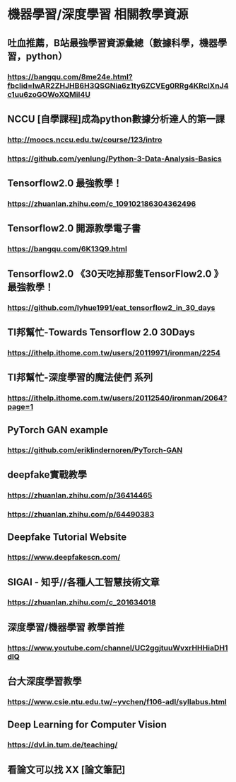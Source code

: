 # **機器學習/深度學習 相關教學資源**

## 吐血推薦，B站最強學習資源彙總（數據科學，機器學習，python）
### https://bangqu.com/8me24e.html?fbclid=IwAR2ZHJHB6H3QSGNia6z1ty6ZCVEg0RRg4KRcIXnJ4c1uu6zoGOWoXQMiI4U

## NCCU [自學課程]成為python數據分析達人的第一課
### http://moocs.nccu.edu.tw/course/123/intro
### https://github.com/yenlung/Python-3-Data-Analysis-Basics

## Tensorflow2.0 最強教學！
### https://zhuanlan.zhihu.com/c_109102186304362496

## Tensorflow2.0 開源教學電子書
### https://bangqu.com/6K13Q9.html

## Tensorflow2.0 《30天吃掉那隻TensorFlow2.0 》最強教學！
### https://github.com/lyhue1991/eat_tensorflow2_in_30_days

## TI邦幫忙-Towards Tensorflow 2.0 30Days
### https://ithelp.ithome.com.tw/users/20119971/ironman/2254

## TI邦幫忙-深度學習的魔法使們 系列
### https://ithelp.ithome.com.tw/users/20112540/ironman/2064?page=1

## PyTorch GAN example
### https://github.com/eriklindernoren/PyTorch-GAN

## deepfake實戰教學
### https://zhuanlan.zhihu.com/p/36414465
### https://zhuanlan.zhihu.com/p/64490383

## Deepfake Tutorial Website
### https://www.deepfakescn.com/

## SIGAI - 知乎//各種人工智慧技術文章
### https://zhuanlan.zhihu.com/c_201634018

## 深度學習/機器學習 教學首推
### https://www.youtube.com/channel/UC2ggjtuuWvxrHHHiaDH1dlQ

## 台大深度學習教學
### https://www.csie.ntu.edu.tw/~yvchen/f106-adl/syllabus.html

## Deep Learning for Computer Vision
### https://dvl.in.tum.de/teaching/

## 看論文可以找 XX [論文筆記]